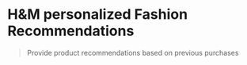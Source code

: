 # H&M personalized Fashion Recommendations
> Provide product recommendations based on previous purchases
